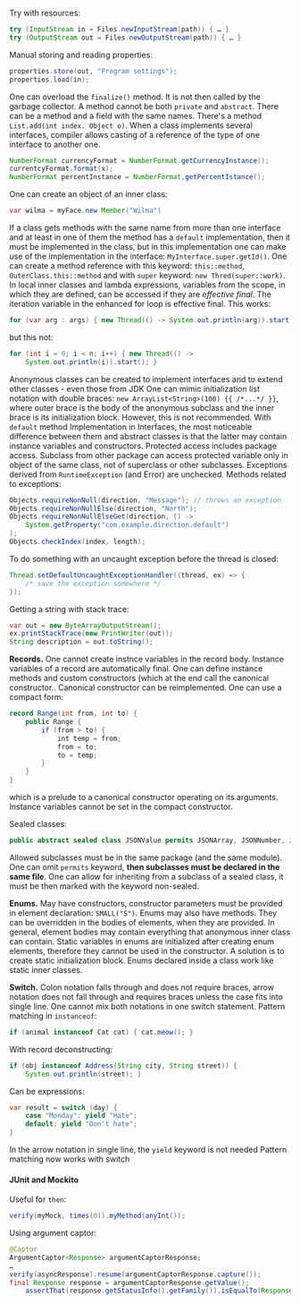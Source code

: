 Try with resources:  
```Java
try (InputStream in = Files.newInputStream(path)) { … }  
try (OutputStream out = Files.newOutputStream(path)) { … }
```
Manual storing and reading properties:  
```Java
properties.store(out, "Program settings");  
properties.load(in);
```
One can overload the `finalize()` method. It is not then called by the garbage collector.
A method cannot be both `private` and `abstract`.
There can be a method and a field with the same names.
There's a method `List.add(int index. Object o)`.
When a class implements several interfaces, compiler allows casting of a reference of the type of one interface to another one.
```Java
NumberFormat currencyFormat = NumberFormat.getCurrencyInstance();  
currentcyFormat.format(x);  
NumberFormat percentInstance = NumberFormat,getPercentIstance();
```
One can create an object of an inner class:  
```Java
var wilma = myFace.new Member("Wilma")
```
If a class gets methods with the same name from more than one interface and at least in one of them the method has a `default` implementation, then it must be implemented in the class, but in this implementation one can make use of the implementation in the interface: `MyInterface.super.getId()`.
One can create a method reference with this keyword: `this::method`, `OuterClass.this::method` and with `super` keyword: `new Thred(super::work)`.
In local inner classes and lambda expressions, variables from the scope, in which they are defined, can be accessed if they are *effective final*.
The iteration variable in the enhanced for loop is effective final. This works:  
```Java
for (var arg : args) { new Thread(() -> System.out.println(arg)).start(); }  
```
but this not:  
```Java
for (int i = 0; i < n; i++) { new Thread(() -> 
	System.out.println(i)).start(); }
```
Anonymous classes can be created to implement interfaces and to extend other classes - even those from JDK
One can mimic initialization list notation with double braces: `new ArrayList<String>(100) {{ /*...*/ }}`, where outer brace is the body of the anonymous subclass and the inner brace is its initialization block. However, this is not recommended.
With `default` method Implementation in Interfaces, the most noticeable difference between them and abstract classes is that the latter may contain instance variables and constructors. Protected access includes package access.
Subclass from other package can access protected variable only in object of the same class, not of superclass or other subclasses. 
Exceptions derived from `RuntimeException` (and Error) are unchecked.
Methods related to exceptions:  
```Java
Objects.requireNonNull(direction, "Message"); // throws an exception  
Objects.requireNonNullElse(direction, "North");  
Objects.requireNonNullElseGet(direction, () ->  
    System.getProperty("com.example.direction.default")  
);  
Objects.checkIndex(index, length);
```
To do something with an uncaught exception before the thread is closed:  
```Java
Thread.setDefaultUncaughtExceptionHandler((thread, ex) => {  
	/* save the exception somewhere */  
});
```
Getting a string with stack trace:  
```Java
var out = new ByteArrayOutputStream();  
ex.printStackTrace(new PrintWriter(out));  
String description = out.toString();
```
**Records.** One cannot create instnce variables in the record body. Instance variables of a record are automatically final. One can define instance methods and custom constructors (which at the end call the canonical constructor.. Canonical constructor can be reimplemented. One can use a compact form:
```Java
record Range(int from, int to) {  
    public Range {  
        if (from > to) {  
            int temp = from;  
            from = to;  
            to = temp;  
        }  
    }  
}  
```
which is a prelude to a canonical constructor operating on its arguments. Instance variables cannot be set in the compact constructor.

Sealed classes:
```Java
public abstract sealed class JSONValue permits JSONArray, JSONNumber, JSONString, JSONBoolean, JSONObject, JSONNull { … }
```
Allowed subclasses must be in the same package (and the same module). One can omit `permits` keyword, **then subclasses must be declared in the same file**. One can allow for inheriting from a subclass of a sealed class, it must be then marked with the keyword non-sealed.

**Enums.** May have constructors, constructor parameters must be provided in element declaration: `SMALL("S")`.
Enums may also have methods. They can be overridden in the bodies of elements, when they are provided. In general, element bodies may contain everything that anonymous inner class can contain. Static variables in enums are initialized after creating enum elements, therefore they cannot be used in the constructor. A solution is to create static initialization block. Enums declared inside a class work like static inner classes.

**Switch.** Colon notation falls through and does not require braces, arrow notation does not fall through and requires braces unless the case fits into single line. One cannot mix both notations in one switch statement.
Pattern matching in `instanceof`:  
```Java
if (animal instanceof Cat cat) { cat.meow(); }
```
With record deconstructing:  
```Java
if (obj instanceof Address(String city, String street)) { 
	System.out.println(street); }
```
Can be expressions:  
```Java
var result = switch (day) {  
    case "Monday": yield "Hate";  
    default: yield "Don't hate";  
}  
```
In the arrow notation in single line, the `yield` keyword is not needed
Pattern matching now works with switch

#### JUnit and Mockito

Useful for `then`:
```Java
verify(myMock, times(0)).myMethod(anyInt());
```
Using argument captor:  
```Java
@Captor  
ArgumentCaptor<Response> argumentCaptorResponse;  
…  
verify(asyncResponse).resume(argumentCaptorResponse.capture());  
final Response response = argumentCaptorResponse.getValue();  
    assertThat(response.getStatusInfo().getFamily()).isEqualTo(Response.Status.Family.SUCCESSFUL);
```